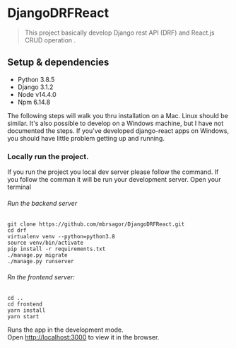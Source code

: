 # DjangoDRFReact
> This project basically develop Django rest API (DRF) and React.js CRUD operation .

## Setup & dependencies

- Python 3.8.5
- Django 3.1.2
- Node v14.4.0
- Npm 6.14.8


The following steps will walk you thru installation on a Mac. Linux should be similar.
It's also possible to develop on a Windows machine, but I have not documented the steps.
If you've developed django-react apps on Windows, you should have little problem getting
up and running.

### Locally run the project.
If you run the project you local dev server please follow the command. If you follow the comman it will be run your development server. Open your terminal

###### Run the backend server
```
git clone https://github.com/mbrsagor/DjangoDRFReact.git
cd drf
virtualenv venv --python=python3.8
source venv/bin/activate
pip install -r requirements.txt
./manage.py migrate
./manage.py runserver
```

###### Rn the frontend server:
```
cd ..
cd frontend
yarn install
yarn start
```
Runs the app in the development mode.<br />
Open [http://localhost:3000](http://localhost:3000) to view it in the browser.
